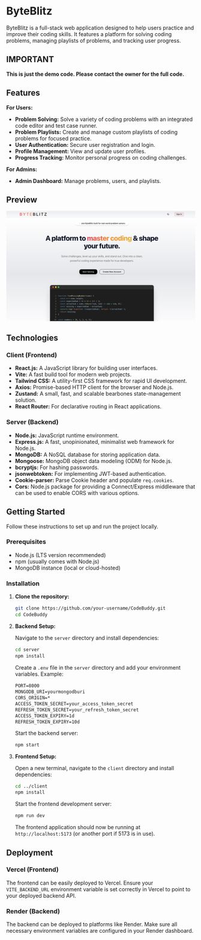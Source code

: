 # ByteBlitz

ByteBlitz is a full-stack web application designed to help users practice and improve their coding skills. It features a platform for solving coding problems, managing playlists of problems, and tracking user progress.

## IMPORTANT
**This is just the demo code. Please contact the owner for the full code.**

## Features

**For Users:**

- **Problem Solving:** Solve a variety of coding problems with an integrated code editor and test case runner.
- **Problem Playlists:** Create and manage custom playlists of coding problems for focused practice.
- **User Authentication:** Secure user registration and login.
- **Profile Management:** View and update user profiles.
- **Progress Tracking:** Monitor personal progress on coding challenges.

**For Admins:**

- **Admin Dashboard:** Manage problems, users, and playlists.


## Preview

![App Screenshot](./client/public/byteblitzpic.png)


## Technologies

### Client (Frontend)

- **React.js:** A JavaScript library for building user interfaces.
- **Vite:** A fast build tool for modern web projects.
- **Tailwind CSS:** A utility-first CSS framework for rapid UI development.
- **Axios:** Promise-based HTTP client for the browser and Node.js.
- **Zustand:** A small, fast, and scalable bearbones state-management solution.
- **React Router:** For declarative routing in React applications.

### Server (Backend)

- **Node.js:** JavaScript runtime environment.
- **Express.js:** A fast, unopinionated, minimalist web framework for Node.js.
- **MongoDB:** A NoSQL database for storing application data.
- **Mongoose:** MongoDB object data modeling (ODM) for Node.js.
- **bcryptjs:** For hashing passwords.
- **jsonwebtoken:** For implementing JWT-based authentication.
- **Cookie-parser:** Parse Cookie header and populate `req.cookies`.
- **Cors:** Node.js package for providing a Connect/Express middleware that can be used to enable CORS with various options.

## Getting Started

Follow these instructions to set up and run the project locally.

### Prerequisites

- Node.js (LTS version recommended)
- npm (usually comes with Node.js)
- MongoDB instance (local or cloud-hosted)

### Installation

1.  **Clone the repository:**

    ```bash
    git clone https://github.com/your-username/CodeBuddy.git
    cd CodeBuddy
    ```

2.  **Backend Setup:**

    Navigate to the `server` directory and install dependencies:

    ```bash
    cd server
    npm install
    ```

    Create a `.env` file in the `server` directory and add your environment variables. Example:

    ```
    PORT=8000
    MONGODB_URI=yourmongodburi
    CORS_ORIGIN=*
    ACCESS_TOKEN_SECRET=your_access_token_secret
    REFRESH_TOKEN_SECRET=your_refresh_token_secret
    ACCESS_TOKEN_EXPIRY=1d
    REFRESH_TOKEN_EXPIRY=10d
    ```

    Start the backend server:

    ```bash
    npm start
    ```

3.  **Frontend Setup:**

    Open a new terminal, navigate to the `client` directory and install dependencies:

    ```bash
    cd ../client
    npm install
    ```

    Start the frontend development server:

    ```bash
    npm run dev
    ```

    The frontend application should now be running at `http://localhost:5173` (or another port if 5173 is in use).

## Deployment

### Vercel (Frontend)

The frontend can be easily deployed to Vercel. Ensure your `VITE_BACKEND_URL` environment variable is set correctly in Vercel to point to your deployed backend API.

### Render (Backend)

The backend can be deployed to platforms like Render. Make sure all necessary environment variables are configured in your Render dashboard.
